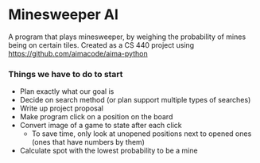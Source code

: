 # Minesweeper AI
A program that plays minesweeper, by weighing the probability of mines being on certain tiles. 
Created as a CS 440 project using https://github.com/aimacode/aima-python

### Things we have to do to start
* Plan exactly what our goal is
* Decide on search method (or plan support multiple types of searches)
* Write up project proposal
* Make program click on a position on the board
* Convert image of a game to state after each click
  * To save time, only look at unopened positions next to opened ones (ones that have numbers by them)
* Calculate spot with the lowest probability to be a mine
